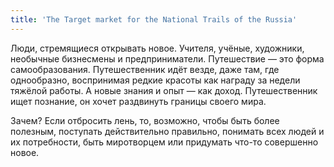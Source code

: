 ```yaml
---
title: 'The Target market for the National Trails of the Russia'
---
```


Люди, стремящиеся открывать новое. Учителя, учёные, художники, необычные бизнесмены и предприниматели. Путешествие — это форма самообразования. Путешественник идёт везде, даже там, где однообразно, воспринимая редкие красоты как награду за недели тяжёлой работы. А новые знания и опыт — как доход. Путешественник ищет познание, он хочет раздвинуть границы своего мира.

Зачем? Если отбросить лень, то, возможно, чтобы быть более полезным, поступать действительно правильно, понимать всех людей и их потребности, быть миротворцем или придумать что-то совершенно новое.
